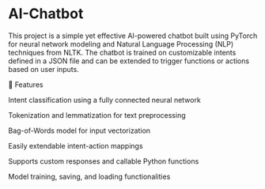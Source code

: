 # AI-Chatbot
This project is a simple yet effective AI-powered chatbot built using PyTorch for neural network modeling and Natural Language Processing (NLP) techniques from NLTK. The chatbot is trained on customizable intents defined in a JSON file and can be extended to trigger functions or actions based on user inputs.

🚀 Features

Intent classification using a fully connected neural network

Tokenization and lemmatization for text preprocessing

Bag-of-Words model for input vectorization

Easily extendable intent-action mappings

Supports custom responses and callable Python functions

Model training, saving, and loading functionalities



